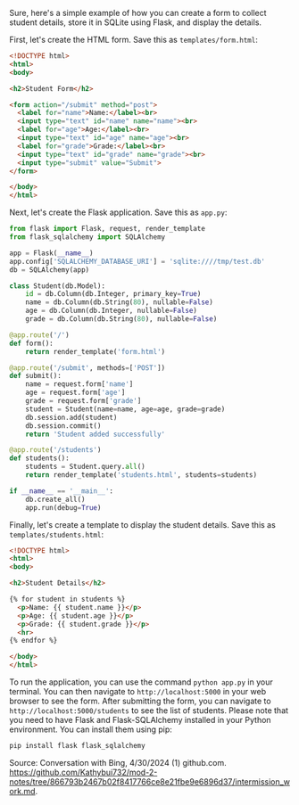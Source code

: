 Sure, here's a simple example of how you can create a form to collect student details, store it in SQLite using Flask, and display the details.

First, let's create the HTML form. Save this as `templates/form.html`:

```html
<!DOCTYPE html>
<html>
<body>

<h2>Student Form</h2>

<form action="/submit" method="post">
  <label for="name">Name:</label><br>
  <input type="text" id="name" name="name"><br>
  <label for="age">Age:</label><br>
  <input type="text" id="age" name="age"><br>
  <label for="grade">Grade:</label><br>
  <input type="text" id="grade" name="grade"><br>
  <input type="submit" value="Submit">
</form> 

</body>
</html>
```

Next, let's create the Flask application. Save this as `app.py`:

```python
from flask import Flask, request, render_template
from flask_sqlalchemy import SQLAlchemy

app = Flask(__name__)
app.config['SQLALCHEMY_DATABASE_URI'] = 'sqlite:////tmp/test.db'
db = SQLAlchemy(app)

class Student(db.Model):
    id = db.Column(db.Integer, primary_key=True)
    name = db.Column(db.String(80), nullable=False)
    age = db.Column(db.Integer, nullable=False)
    grade = db.Column(db.String(80), nullable=False)

@app.route('/')
def form():
    return render_template('form.html')

@app.route('/submit', methods=['POST'])
def submit():
    name = request.form['name']
    age = request.form['age']
    grade = request.form['grade']
    student = Student(name=name, age=age, grade=grade)
    db.session.add(student)
    db.session.commit()
    return 'Student added successfully'

@app.route('/students')
def students():
    students = Student.query.all()
    return render_template('students.html', students=students)

if __name__ == '__main__':
    db.create_all()
    app.run(debug=True)
```

Finally, let's create a template to display the student details. Save this as `templates/students.html`:

```html
<!DOCTYPE html>
<html>
<body>

<h2>Student Details</h2>

{% for student in students %}
  <p>Name: {{ student.name }}</p>
  <p>Age: {{ student.age }}</p>
  <p>Grade: {{ student.grade }}</p>
  <hr>
{% endfor %}

</body>
</html>
```

To run the application, you can use the command `python app.py` in your terminal. You can then navigate to `http://localhost:5000` in your web browser to see the form. After submitting the form, you can navigate to `http://localhost:5000/students` to see the list of students. Please note that you need to have Flask and Flask-SQLAlchemy installed in your Python environment. You can install them using pip:

```bash
pip install flask flask_sqlalchemy
```

Source: Conversation with Bing, 4/30/2024
(1) github.com. https://github.com/Kathybui732/mod-2-notes/tree/866793b2467b02f8417766ce8e21fbe9e6896d37/intermission_work.md.